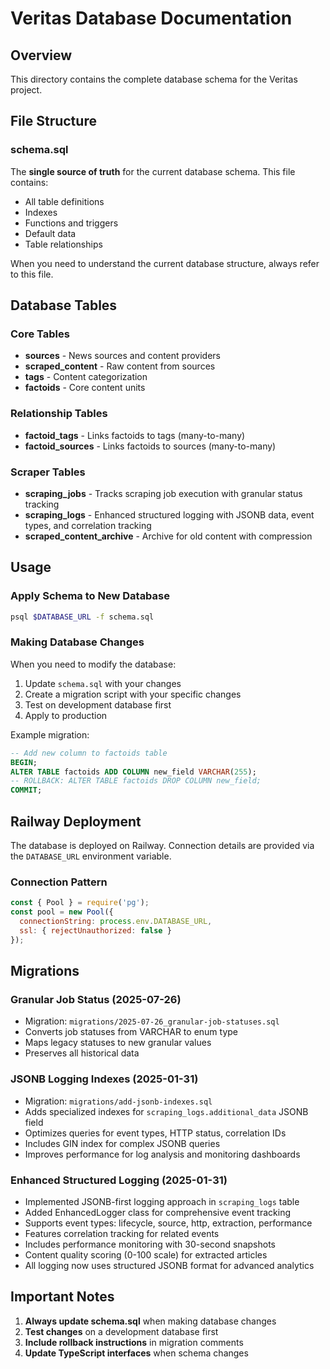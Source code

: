 # Veritas Database Documentation

## Overview
This directory contains the complete database schema for the Veritas project.

## File Structure

### schema.sql
The **single source of truth** for the current database schema. This file contains:
- All table definitions
- Indexes
- Functions and triggers
- Default data
- Table relationships

When you need to understand the current database structure, always refer to this file.

## Database Tables

### Core Tables
- **sources** - News sources and content providers
- **scraped_content** - Raw content from sources
- **tags** - Content categorization
- **factoids** - Core content units

### Relationship Tables
- **factoid_tags** - Links factoids to tags (many-to-many)
- **factoid_sources** - Links factoids to sources (many-to-many)

### Scraper Tables
- **scraping_jobs** - Tracks scraping job execution with granular status tracking
- **scraping_logs** - Enhanced structured logging with JSONB data, event types, and correlation tracking
- **scraped_content_archive** - Archive for old content with compression

## Usage

### Apply Schema to New Database
```bash
psql $DATABASE_URL -f schema.sql
```

### Making Database Changes

When you need to modify the database:
1. Update `schema.sql` with your changes
2. Create a migration script with your specific changes
3. Test on development database first
4. Apply to production

Example migration:
```sql
-- Add new column to factoids table
BEGIN;
ALTER TABLE factoids ADD COLUMN new_field VARCHAR(255);
-- ROLLBACK: ALTER TABLE factoids DROP COLUMN new_field;
COMMIT;
```

## Railway Deployment

The database is deployed on Railway. Connection details are provided via the `DATABASE_URL` environment variable.

### Connection Pattern
```javascript
const { Pool } = require('pg');
const pool = new Pool({
  connectionString: process.env.DATABASE_URL,
  ssl: { rejectUnauthorized: false }
});
```

## Migrations

### Granular Job Status (2025-07-26)
- Migration: `migrations/2025-07-26_granular-job-statuses.sql`
- Converts job statuses from VARCHAR to enum type
- Maps legacy statuses to new granular values
- Preserves all historical data

### JSONB Logging Indexes (2025-01-31)
- Migration: `migrations/add-jsonb-indexes.sql`
- Adds specialized indexes for `scraping_logs.additional_data` JSONB field
- Optimizes queries for event types, HTTP status, correlation IDs
- Includes GIN index for complex JSONB queries
- Improves performance for log analysis and monitoring dashboards

### Enhanced Structured Logging (2025-01-31)
- Implemented JSONB-first logging approach in `scraping_logs` table
- Added EnhancedLogger class for comprehensive event tracking
- Supports event types: lifecycle, source, http, extraction, performance
- Features correlation tracking for related events
- Includes performance monitoring with 30-second snapshots
- Content quality scoring (0-100 scale) for extracted articles
- All logging now uses structured JSONB format for advanced analytics

## Important Notes

1. **Always update schema.sql** when making database changes
2. **Test changes** on a development database first
3. **Include rollback instructions** in migration comments
4. **Update TypeScript interfaces** when schema changes
